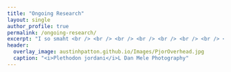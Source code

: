 ```yaml
---
title: "Ongoing Research"
layout: single
author_profile: true
permalink: /ongoing-research/
excerpt: "I so smaht <br /> <br /> <br /> <br /> <br /> <br /> <br /> <br />"
header:
  overlay_image: austinhpatton.github.io/Images/PjorOverhead.jpg
  caption: "<i>Plethodon jordani</i>L Dan Mele Photography"
---
```


